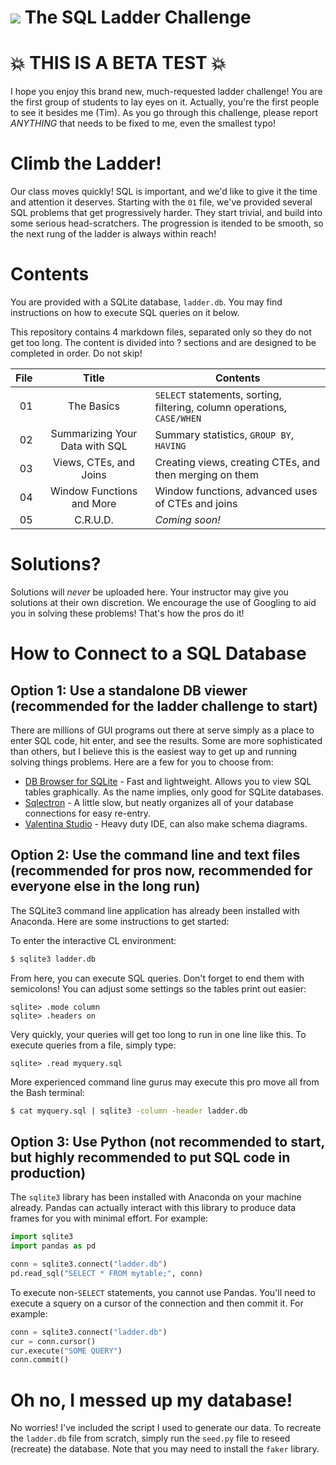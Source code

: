 # ![](https://ga-dash.s3.amazonaws.com/production/assets/logo-9f88ae6c9c3871690e33280fcf557f33.png) The SQL Ladder Challenge

# :boom: THIS IS A BETA TEST :boom:
I hope you enjoy this brand new, much-requested ladder challenge! You are the first group of students to lay eyes on it. Actually, you're the first people to see it besides me (Tim). As you go through this challenge, please report _ANYTHING_ that needs to be fixed to me, even the smallest typo!

# Climb the Ladder!
Our class moves quickly! SQL is important, and we'd like to give it the time and attention it deserves. Starting with the `01` file, we've provided several SQL problems that get progressively harder. They start trivial, and build into some serious head-scratchers. The progression is itended to be smooth, so the next rung of the ladder is always within reach!

# Contents
You are provided with a SQLite database, `ladder.db`. You may find instructions on how to execute SQL queries on it below.

This repository contains 4 markdown files, separated only so they do not get too long. The content is divided into ? sections and are designed to be completed in order. Do not skip!

| File | Title | Contents |
| ---: | :---: | --- |
| 01 | The Basics | `SELECT` statements, sorting, filtering, column operations, `CASE/WHEN` |
| 02 | Summarizing Your Data with SQL | Summary statistics, `GROUP BY`, `HAVING` |
| 03 | Views, CTEs, and Joins | Creating views, creating CTEs, and then merging on them |
| 04 | Window Functions and More | Window functions, advanced uses of CTEs and joins |
| 05 | C.R.U.D. | _Coming soon!_ |

# Solutions?
Solutions will _never_ be uploaded here. Your instructor may give you solutions at their own discretion. We encourage the use of Googling to aid you in solving these problems! That's how the pros do it!

# How to Connect to a SQL Database
## Option 1: Use a standalone DB viewer (recommended for the ladder challenge to start)
There are millions of GUI programs out there at serve simply as a place to enter SQL code, hit enter, and see the results. Some are more sophisticated than others, but I believe this is the easiest way to get up and running solving things problems. Here are a few for you to choose from:

* [DB Browser for SQLite](https://sqlitebrowser.org) - Fast and lightweight. Allows you to view SQL tables graphically. As the name implies, only good for SQLite databases.
* [Sqlectron](https://sqlectron.github.io) - A little slow, but neatly organizes all of your database connections for easy re-entry.
* [Valentina Studio](https://valentina-db.com/en/valentina-studio-overview) - Heavy duty IDE, can also make schema diagrams.

## Option 2: Use the command line and text files (recommended for pros now, recommended for everyone else in the long run)
The SQLite3 command line application has already been installed with Anaconda. Here are some instructions to get started:

To enter the interactive CL environment:

```bash
$ sqlite3 ladder.db
```

From here, you can execute SQL queries. Don't forget to end them with semicolons! You can adjust some settings so the tables print out easier:

```
sqlite> .mode column
sqlite> .headers on
```

Very quickly, your queries will get too long to run in one line like this. To execute queries from a file, simply type:

```
sqlite> .read myquery.sql
```

More experienced command line gurus may execute this pro move all from the Bash terminal:

```bash
$ cat myquery.sql | sqlite3 -column -header ladder.db
```

## Option 3: Use Python (not recommended to start, but highly recommended to put SQL code in production)
The `sqlite3` library has been installed with Anaconda on your machine already. Pandas can actually interact with this library to produce data frames for you with minimal effort. For example:

```python
import sqlite3
import pandas as pd

conn = sqlite3.connect("ladder.db")
pd.read_sql("SELECT * FROM mytable;", conn)
```

To execute non-`SELECT` statements, you cannot use Pandas. You'll need to execute a squery on a cursor of the connection and then commit it. For example:

```python
conn = sqlite3.connect("ladder.db")
cur = conn.cursor()
cur.execute("SOME QUERY")
conn.commit()
```
# Oh no, I messed up my database!
No worries! I've included the script I used to generate our data. To recreate the `ladder.db` file from scratch, simply run the `seed.py` file to reseed (recreate) the database. Note that you may need to install the `faker` library.
